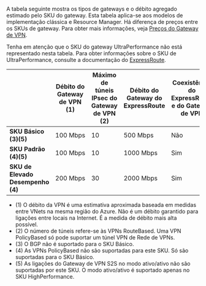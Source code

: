 A tabela seguinte mostra os tipos de gateways e o débito agregado estimado pelo SKU do gateway. Esta tabela aplica-se aos modelos de implementação clássica e Resource Manager. Há diferença de preços entre os SKUs de gateway. Para obter mais informações, veja [Preços do Gateway de VPN](https://azure.microsoft.com/pricing/details/vpn-gateway).

Tenha em atenção que o SKU do gateway UltraPerformance não está representado nesta tabela. Para obter informações sobre o SKU de UltraPerformance, consulte a documentação do [ExpressRoute](../articles/expressroute/expressroute-about-virtual-network-gateways.md).

|  | **Débito do Gateway de VPN (1)** | **Máximo de túneis IPsec do Gateway de VPN (2)** | **Débito do Gateway do ExpressRoute** | **Coexistência do ExpressRoute e do Gateway de VPN** |
| --- | --- | --- | --- | --- |
| **SKU Básico (3)(5)** |100 Mbps |10 |500 Mbps |Não |
| **SKU Padrão (4)(5)** |100 Mbps |10 |1000 Mbps |Sim |
| **SKU de Elevado Desempenho (4)** |200 Mbps |30 |2000 Mbps |Sim |

* (1) O débito da VPN é uma estimativa aproximada baseada em medidas entre VNets na mesma região do Azure. Não é um débito garantido para ligações entre locais na Internet. É a medida de débito mais alta possível.
* (2) O número de túneis refere-se às VPNs RouteBased. Uma VPN PolicyBased só pode suportar um túnel VPN de Rede de VPNs.
* (3) O BGP não é suportado para o SKU Básico.
* (4) As VPNs PolicyBased não são suportadas para este SKU. Só são suportadas para o SKU Básico.
* (5) As ligações do Gateway de VPN S2S no modo ativo/ativo não são suportadas por este SKU. O modo ativo/ativo é suportado apenas no SKU HighPerformance.



<!--HONumber=Nov16_HO2-->


